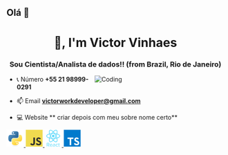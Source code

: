 ## Olá 👋
<h1 align="center">👋, I'm Victor Vinhaes</h1>
<h3 align="center">Sou Cientista/Analista de dados!! (from Brazil, Rio de Janeiro)</h3>
<img align="right" alt="Coding" width="300" src="https://cdn.dribbble.com/users/1162077/screenshots/3848914/programmer.gif">

- 📞 Número **+55 21 98999-0291**

- 📫 Email **victorworkdeveloper@gmail.com**

- 💻 Website ** criar depois com meu sobre nome certo**

<p align="left"> <a href="https://www.python.org" target="_blank" rel="noreferrer"> <img src="https://raw.githubusercontent.com/devicons/devicon/master/icons/python/python-original.svg" alt="python" width="40" height="40"/> </a> <a href="https://developer.mozilla.org/en-US/docs/Web/JavaScript" target="_blank" rel="noreferrer"> <img src="https://raw.githubusercontent.com/devicons/devicon/master/icons/javascript/javascript-original.svg" alt="javascript" width="40" height="40"/> </a> <a href="https://reactjs.org/" target="_blank" rel="noreferrer"> <img src="https://raw.githubusercontent.com/devicons/devicon/master/icons/react/react-original-wordmark.svg" alt="react" width="40" height="40"/> </a> <a href="https://www.typescriptlang.org/" target="_blank" rel="noreferrer"> <img src="https://raw.githubusercontent.com/devicons/devicon/master/icons/typescript/typescript-original.svg" alt="typescript" width="40" height="40"/> </a> </p>
